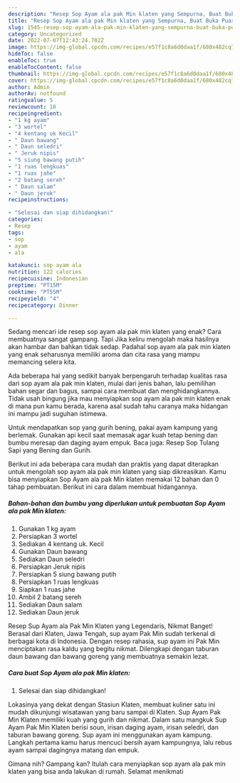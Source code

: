```yaml
---
description: "Resep Sop Ayam ala pak Min klaten yang Sempurna, Buat Buka Puasa Enak Banget"
title: "Resep Sop Ayam ala pak Min klaten yang Sempurna, Buat Buka Puasa Enak Banget"
slug: 1545-resep-sop-ayam-ala-pak-min-klaten-yang-sempurna-buat-buka-puasa-enak-banget
category: Uncategorized
date: 2022-07-07T12:43:24.702Z
image: https://img-global.cpcdn.com/recipes/e57f1c8a6d0daa1f/680x482cq70/sop-ayam-ala-pak-min-klaten-foto-resep-utama.jpg
hideToc: false
enableToc: true
enableTocContent: false
thumbnail: https://img-global.cpcdn.com/recipes/e57f1c8a6d0daa1f/680x482cq70/sop-ayam-ala-pak-min-klaten-foto-resep-utama.jpg
cover: https://img-global.cpcdn.com/recipes/e57f1c8a6d0daa1f/680x482cq70/sop-ayam-ala-pak-min-klaten-foto-resep-utama.jpg
author: Admin
authorAv: notfound
ratingvalue: 5
reviewcount: 18
recipeingredient:
- "1 kg ayam"
- "3 wortel"
- "4 kentang uk Kecil"
- " Daun bawang"
- " Daun seledri"
- " Jeruk nipis"
- "5 siung bawang putih"
- "1 ruas lengkuas"
- "1 ruas jahe"
- "2 batang sereh"
- " Daun salam"
- " Daun jeruk"
recipeinstructions:

- "Selesai dan siap dihidangkan!"
categories:
- Resep
tags:
- sop
- ayam
- ala

katakunci: sop ayam ala 
nutrition: 122 calories
recipecuisine: Indonesian
preptime: "PT15M"
cooktime: "PT55M"
recipeyield: "4"
recipecategory: Dinner

---
```



Sedang mencari ide resep sop ayam ala pak min klaten yang enak? Cara membuatnya sangat gampang. Tapi Jika keliru mengolah maka hasilnya akan hambar dan bahkan tidak sedap. Padahal sop ayam ala pak min klaten yang enak seharusnya memiliki aroma dan cita rasa yang mampu memancing selera kita.


Ada beberapa hal yang sedikit banyak berpengaruh terhadap kualitas rasa dari sop ayam ala pak min klaten, mulai dari jenis bahan, lalu pemilihan bahan segar dan bagus, sampai cara membuat dan menghidangkannya. Tidak usah bingung jika mau menyiapkan sop ayam ala pak min klaten enak di mana pun kamu berada, karena asal sudah tahu caranya maka hidangan ini mampu jadi suguhan istimewa.

Untuk mendapatkan sop yang gurih bening, pakai ayam kampung yang berlemak. Gunakan api kecil saat memasak agar kuah tetap bening dan bumbu meresap dan daging ayam empuk. Baca juga: Resep Sop Tulang Sapi yang Bening dan Gurih.


Berikut ini ada beberapa cara mudah dan praktis yang dapat diterapkan untuk mengolah sop ayam ala pak min klaten yang siap dikreasikan. Kamu bisa menyiapkan Sop Ayam ala pak Min klaten memakai 12 bahan dan 0 tahap pembuatan. Berikut ini cara dalam membuat hidangannya.

<!--inarticleads1-->

##### Bahan-bahan dan bumbu yang diperlukan untuk pembuatan Sop Ayam ala pak Min klaten:

1. Gunakan 1 kg ayam
1. Persiapkan 3 wortel
1. Sediakan 4 kentang uk. Kecil
1. Gunakan  Daun bawang
1. Sediakan  Daun seledri
1. Persiapkan  Jeruk nipis
1. Persiapkan 5 siung bawang putih
1. Persiapkan 1 ruas lengkuas
1. Siapkan 1 ruas jahe
1. Ambil 2 batang sereh
1. Sediakan  Daun salam
1. Sediakan  Daun jeruk


Resep Sup Ayam ala Pak Min Klaten yang Legendaris, Nikmat Banget! Berasal dari Klaten, Jawa Tengah, sup ayam Pak Min sudah terkenal di berbagai kota di Indonesia. Dengan resep rahasia, sup ayam ini Pak Min menciptakan rasa kaldu yang begitu nikmat. Dilengkapi dengan taburan daun bawang dan bawang goreng yang membuatnya semakin lezat. 

<!--inarticleads2-->

##### Cara buat Sop Ayam ala pak Min klaten:


1. Selesai dan siap dihidangkan!

Lokasinya yang dekat dengan Stasiun Klaten, membuat kuliner satu ini mudah dikunjungi wisatawan yang baru sampai di Klaten. Sup Ayam Pak Min Klaten memiliki kuah yang gurih dan nikmat. Dalam satu mangkuk Sup Ayam Pak Min Klaten berisi soun, irisan daging ayam, irisan seledri, dan taburan bawang goreng. Sup ayam ini menggunakan ayam kampung. Langkah pertama kamu harus mencuci bersih ayam kampungnya, lalu rebus ayam sampai dagingnya matang dan empuk. 

Gimana nih? Gampang kan? Itulah cara menyiapkan sop ayam ala pak min klaten yang bisa anda lakukan di rumah. Selamat menikmati
